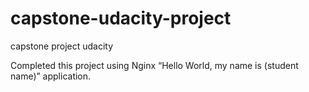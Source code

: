 

# capstone-udacity-project
capstone project udacity

Completed this project using Nginx “Hello World, my name is (student name)” application.
